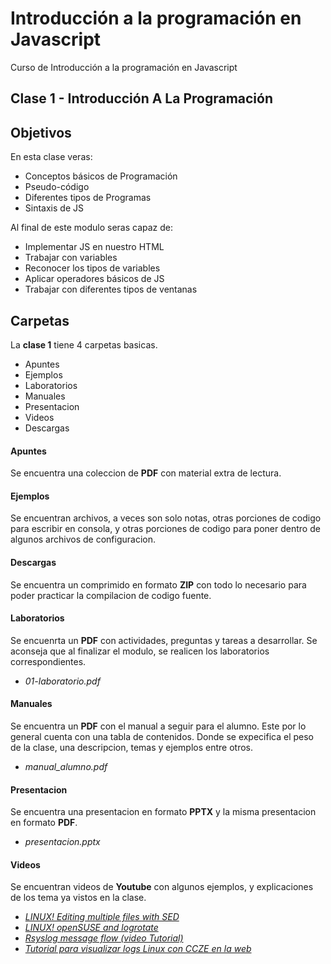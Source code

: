 # Introducción a la programación en Javascript
Curso de Introducción a la programación en Javascript

## Clase 1 - Introducción A La Programación

## Objetivos
En esta clase veras:
* Conceptos básicos de Programación
* Pseudo-código
* Diferentes tipos de Programas
* Sintaxis de JS


Al final de este modulo seras capaz de:
* Implementar JS en nuestro HTML
* Trabajar con variables
* Reconocer los tipos de variables
* Aplicar operadores básicos de JS
* Trabajar con diferentes tipos de ventanas

## Carpetas
La **clase 1** tiene 4 carpetas basicas.
* Apuntes
* Ejemplos
* Laboratorios
* Manuales
* Presentacion
* Videos
* Descargas

#### Apuntes
Se encuentra una coleccion de **PDF** con material extra de lectura.

#### Ejemplos
Se encuentran archivos, a veces son solo notas, otras porciones de codigo para escribir en consola, y otras porciones de codigo para poner dentro de algunos archivos de configuracion.

#### Descargas
Se encuentra un comprimido en formato **ZIP** con todo lo necesario para poder practicar la compilacion de codigo fuente.

#### Laboratorios
Se encuenrta un **PDF** con actividades, preguntas y tareas a desarrollar. Se aconseja que al finalizar el modulo, se realicen los laboratorios correspondientes.
* *01-laboratorio.pdf*

#### Manuales
Se encuentra un **PDF** con el manual a seguir para el alumno. Este por lo general cuenta con una tabla de contenidos. Donde se expecifica el peso de la clase, una descripcion, temas y ejemplos entre otros.
* *manual_alumno.pdf*

#### Presentacion
Se encuentra una presentacion en formato **PPTX** y la misma presentacion en formato **PDF**.
* *presentacion.pptx*

#### Videos
Se encuentran videos de **Youtube** con algunos ejemplos, y explicaciones de los tema ya vistos en la clase.
* *[LINUX! Editing multiple files with SED](https://youtu.be/Vqqq6uFubzU)*
* *[LINUX! openSUSE and logrotate](https://youtu.be/UoHmj3ef3Is)*
* *[Rsyslog message flow (video Tutorial)](https://youtu.be/Re7AS__MkXw)*
* *[Tutorial para visualizar logs Linux con CCZE en la web](https://youtu.be/Wva0nyiLE74)*
